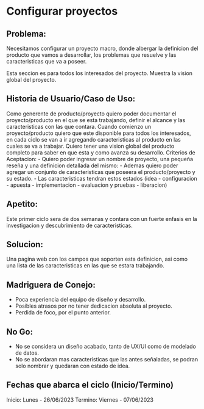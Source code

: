 # Configurar proyectos

## Problema:
Necesitamos configurar un proyecto macro, donde albergar la definicion del producto que vamos a desarrollar, los problemas que resuelve y las caracteristicas que va a poseer.

Esta seccion es para todos los interesados del proyecto. Muestra la vision global del proyecto.

## Historia de Usuario/Caso de Uso:
Como generente de producto/proyecto quiero poder documentar el proyecto/producto en el que se esta trabajando, definir el alcance y las caracteristicas con las que contara.
Cuando comienzo un proyecto/producto quiero que este disponible para todos los interesados, en cada ciclo se van a ir agregando caracteristicas al producto en las cuales se va a trabajar.
Quiero tener una vision global del producto completo para saber en que esta y como avanza su desarrollo.
  Criterios de Aceptacion:
    - Quiero poder ingresar un nombre de proyecto, una pequeña reseña y una definicion detallada del mismo:
    - Ademas quiero poder agregar un conjunto de caracteristicas que poseera el producto/proyecto y su estado.
    - Las caracteristicas tendran estos estados (idea - configuracion - apuesta - implementacion - evaluacion y pruebas - liberacion)

## Apetito:
  Este primer ciclo sera de dos semanas y contara con un fuerte enfasis en la investigacion y descubrimiento de caracteristicas.

## Solucion:
Una pagina web con los campos que soporten esta definicion, asi como una lista de las caracteristicas en las que se estara trabajando.

## Madriguera de Conejo:
  - Poca experiencia del equipo de diseño y desarrollo.
  - Posibles atrasos por no tener dedicacion absoluta al proyecto.
  - Perdida de foco, por el punto anterior.

## No Go:
  - No se considera un diseño acabado, tanto de UX/UI como de modelado de datos.
  - No se abordaran mas caracteristicas que las antes señaladas, se podran solo nombrar y quedaran con estado de idea.

## Fechas que abarca el ciclo (Inicio/Termino)
  Inicio: Lunes - 26/06/2023
  Termino: Viernes - 07/06/2023

